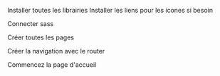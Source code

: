 Installer toutes les librairies
Installer les liens pour les icones si besoin

Connecter sass

Créer toutes les pages

Créer la navigation avec le router

Commencez la page d'accueil

